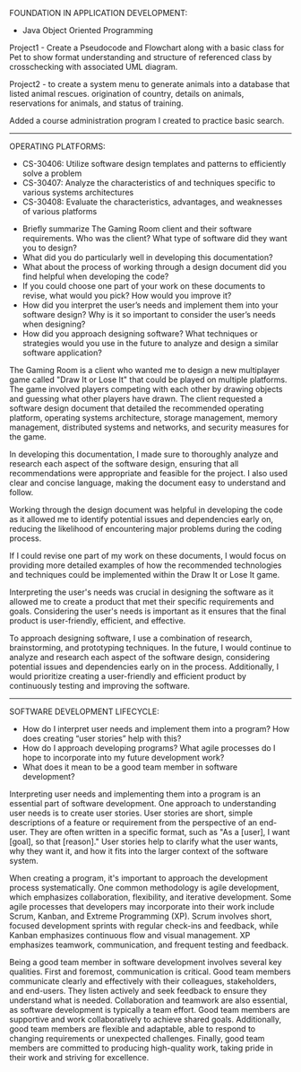 FOUNDATION IN APPLICATION DEVELOPMENT:

* Java Object Oriented Programming

Project1 - Create a Pseudocode and Flowchart along with a basic class for Pet to show format understanding and structure of referenced class by crosschecking with associated UML diagram.

Project2 -  to create a system menu to generate animals into a database that listed animal rescues. origination of country, details
on animals, reservations for animals, and status of training.

Added a course administration program I created to practice basic search.

_____________________________________________________________________________________________________________________________

OPERATING PLATFORMS:

* CS-30406: Utilize software design templates and patterns to efficiently solve a problem
* CS-30407: Analyze the characteristics of and techniques specific to various systems architectures
* CS-30408: Evaluate the characteristics, advantages, and weaknesses of various platforms

- Briefly summarize The Gaming Room client and their software requirements. Who was the client? What type of software did they want you to design?
- What did you do particularly well in developing this documentation?
- What about the process of working through a design document did you find helpful when developing the code?
- If you could choose one part of your work on these documents to revise, what would you pick? How would you improve it?
- How did you interpret the user’s needs and implement them into your software design? Why is it so important to consider the user’s needs when designing?
- How did you approach designing software? What techniques or strategies would you use in the future to analyze and design a similar software application?

The Gaming Room is a client who wanted me to design a new multiplayer game called "Draw It or Lose It" that could be played on multiple platforms. The game involved players competing with each other by drawing objects and guessing what other players have drawn. The client requested a software design document that detailed the recommended operating platform, operating systems architecture, storage management, memory management, distributed systems and networks, and security measures for the game.

In developing this documentation, I made sure to thoroughly analyze and research each aspect of the software design, ensuring that all recommendations were appropriate and feasible for the project. I also used clear and concise language, making the document easy to understand and follow.

Working through the design document was helpful in developing the code as it allowed me to identify potential issues and dependencies early on, reducing the likelihood of encountering major problems during the coding process.

If I could revise one part of my work on these documents, I would focus on providing more detailed examples of how the recommended technologies and techniques could be implemented within the Draw It or Lose It game.

Interpreting the user's needs was crucial in designing the software as it allowed me to create a product that met their specific requirements and goals. Considering the user's needs is important as it ensures that the final product is user-friendly, efficient, and effective.

To approach designing software, I use a combination of research, brainstorming, and prototyping techniques. In the future, I would continue to analyze and research each aspect of the software design, considering potential issues and dependencies early on in the process. Additionally, I would prioritize creating a user-friendly and efficient product by continuously testing and improving the software.

_____________________________________________________________________________________________________________________________


SOFTWARE DEVELOPMENT LIFECYCLE:

- How do I interpret user needs and implement them into a program? How does creating “user stories” help with this?
- How do I approach developing programs? What agile processes do I hope to incorporate into my future development work?
- What does it mean to be a good team member in software development?

Interpreting user needs and implementing them into a program is an essential part of software development. One approach to understanding user needs is to create user stories. User stories are short, simple descriptions of a feature or requirement from the perspective of an end-user. They are often written in a specific format, such as "As a [user], I want [goal], so that [reason]." User stories help to clarify what the user wants, why they want it, and how it fits into the larger context of the software system.

When creating a program, it's important to approach the development process systematically. One common methodology is agile development, which emphasizes collaboration, flexibility, and iterative development. Some agile processes that developers may incorporate into their work include Scrum, Kanban, and Extreme Programming (XP). Scrum involves short, focused development sprints with regular check-ins and feedback, while Kanban emphasizes continuous flow and visual management. XP emphasizes teamwork, communication, and frequent testing and feedback.

Being a good team member in software development involves several key qualities. First and foremost, communication is critical. Good team members communicate clearly and effectively with their colleagues, stakeholders, and end-users. They listen actively and seek feedback to ensure they understand what is needed. Collaboration and teamwork are also essential, as software development is typically a team effort. Good team members are supportive and work collaboratively to achieve shared goals. Additionally, good team members are flexible and adaptable, able to respond to changing requirements or unexpected challenges. Finally, good team members are committed to producing high-quality work, taking pride in their work and striving for excellence.
